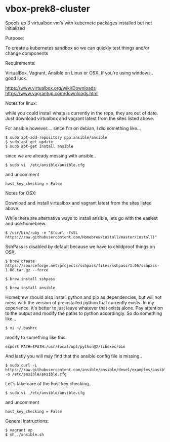 # vbox-prek8-cluster
Spools up 3 virtualbox vm's with kubernete packages installed but not initialized

Purpose:

To create a kubernetes sandbox so we can quickly test things and/or change components

Requirements:

VirtualBox, Vagrant, Ansible on Linux or OSX. If you're using windows.. good luck.

https://www.virtualbox.org/wiki/Downloads
https://www.vagrantup.com/downloads.html

Notes for linux:

while you could install whats is currently in the repo, they are out of date. Just download virtualbox and vagrant latest from the sites listed above.

For ansible however.... since I'm on debian, I did something like...

	$ sudo apt-add-repository ppa:ansible/ansible
	$ sudo apt-get update
	$ sudo apt-get install ansible

since we are already messing with ansible..

	$ sudo vi  /etc/ansible/ansible.cfg

and uncomment 

	host_key_checking = False

Notes for OSX:

Download and install virtualbox and vagrant latest from the sites listed above.

While there are alternative ways to install ansible, lets go with the easiest and use homebrew.

	$ /usr/bin/ruby -e "$(curl -fsSL https://raw.githubusercontent.com/Homebrew/install/master/install)"

SshPass is disabled by default because we have to childproof things on OSX.

	$ brew create https://sourceforge.net/projects/sshpass/files/sshpass/1.06/sshpass-1.06.tar.gz --force

	$ brew install sshpass

	$ brew install ansible

Homebrew should also install python and pip as dependencies, but will not mess with the version of preinstalled python that currently exists. In my experience, it's better to just leave whatever that exists alone. Pay attention to the output and modify the paths to python accordingly. So do something like...

	$ vi ~/.bashrc

modify to something like this

	export PATH=$PATH:/usr/local/opt/python@2/libexec/bin

And lastly you will may find that the ansible config file is missing..

	$ sudo curl -L https://raw.githubusercontent.com/ansible/ansible/devel/examples/ansible.cfg -o /etc/ansible/ansible.cfg

Let's take care of the host key checking..

	$ sudo vi  /etc/ansible/ansible.cfg

and uncomment 

	host_key_checking = False

General Instructions:

	$ vagrant up
	$ sh ./ansible.sh